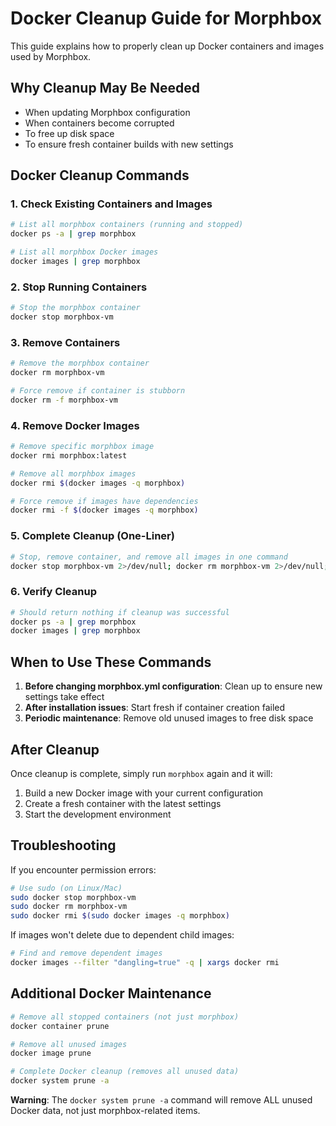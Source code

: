 # Docker Cleanup Guide for Morphbox

This guide explains how to properly clean up Docker containers and images used by Morphbox.

## Why Cleanup May Be Needed

- When updating Morphbox configuration
- When containers become corrupted
- To free up disk space
- To ensure fresh container builds with new settings

## Docker Cleanup Commands

### 1. Check Existing Containers and Images

```bash
# List all morphbox containers (running and stopped)
docker ps -a | grep morphbox

# List all morphbox Docker images
docker images | grep morphbox
```

### 2. Stop Running Containers

```bash
# Stop the morphbox container
docker stop morphbox-vm
```

### 3. Remove Containers

```bash
# Remove the morphbox container
docker rm morphbox-vm

# Force remove if container is stubborn
docker rm -f morphbox-vm
```

### 4. Remove Docker Images

```bash
# Remove specific morphbox image
docker rmi morphbox:latest

# Remove all morphbox images
docker rmi $(docker images -q morphbox)

# Force remove if images have dependencies
docker rmi -f $(docker images -q morphbox)
```

### 5. Complete Cleanup (One-Liner)

```bash
# Stop, remove container, and remove all images in one command
docker stop morphbox-vm 2>/dev/null; docker rm morphbox-vm 2>/dev/null; docker rmi $(docker images -q morphbox) 2>/dev/null
```

### 6. Verify Cleanup

```bash
# Should return nothing if cleanup was successful
docker ps -a | grep morphbox
docker images | grep morphbox
```

## When to Use These Commands

1. **Before changing morphbox.yml configuration**: Clean up to ensure new settings take effect
2. **After installation issues**: Start fresh if container creation failed
3. **Periodic maintenance**: Remove old unused images to free disk space

## After Cleanup

Once cleanup is complete, simply run `morphbox` again and it will:
1. Build a new Docker image with your current configuration
2. Create a fresh container with the latest settings
3. Start the development environment

## Troubleshooting

If you encounter permission errors:
```bash
# Use sudo (on Linux/Mac)
sudo docker stop morphbox-vm
sudo docker rm morphbox-vm
sudo docker rmi $(sudo docker images -q morphbox)
```

If images won't delete due to dependent child images:
```bash
# Find and remove dependent images
docker images --filter "dangling=true" -q | xargs docker rmi
```

## Additional Docker Maintenance

```bash
# Remove all stopped containers (not just morphbox)
docker container prune

# Remove all unused images
docker image prune

# Complete Docker cleanup (removes all unused data)
docker system prune -a
```

**Warning**: The `docker system prune -a` command will remove ALL unused Docker data, not just morphbox-related items.